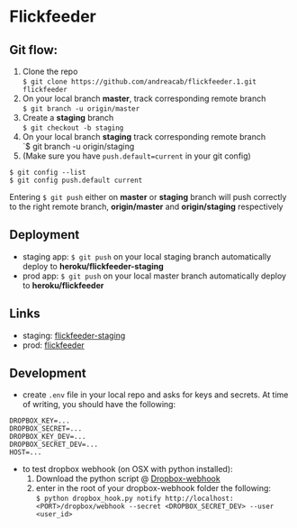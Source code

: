 # Flickfeeder
## Git flow: 
1. Clone the repo  
`$ git clone https://github.com/andreacab/flickfeeder.1.git flickfeeder`  
2. On your local branch **master**, track corresponding remote branch  
`$ git branch -u origin/master`  
2. Create a **staging** branch  
`$ git checkout -b staging`  
3. On your local branch **staging** track corresponding remote branch  
`$ git branch -u origin/staging  
4. (Make sure you have `push.default=current` in your git config) 
```
$ git config --list
$ git config push.default current
```

Entering `$ git push` either on **master** or **staging** branch will push correctly to the right remote branch, **origin/master** and **origin/staging** respectively

## Deployment
- staging app: `$ git push` on your local staging branch automatically deploy to **heroku/flickfeeder-staging**
- prod app: `$ git push` on your local master branch automatically deploy to **heroku/flickfeeder**

## Links
- staging: [flickfeeder-staging](flickfeeder-staging.herokuapp.com)
- prod: [flickfeeder](flickfeeder.herokuapp.com)

## Development 
- create `.env` file in your local repo and asks for keys and secrets. At time of writing, you should have the following:
```
DROPBOX_KEY=...
DROPBOX_SECRET=...
DROPBOX_KEY_DEV=...
DROPBOX_SECRET_DEV=...
HOST=...
```    
- to test dropbox webhook (on OSX with python installed):
    1. Download the python script @ [Dropbox-webhook](https://blogs.dropbox.com/developers/2014/05/dropbox_hook-py-a-tool-for-testing-your-webhooks/)
    2. enter in the root of your dropbox-webhook folder the following:  
`$ python dropbox_hook.py notify http://localhost:<PORT>/dropbox/webhook --secret <DROPBOX_SECRET_DEV> --user <user_id>`

